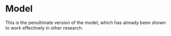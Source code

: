 # Model
This is the penultimate version of the model, which has already been shown to work effectively in other research.

